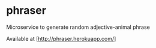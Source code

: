 phraser
=======

Microservice to generate random adjective-animal phrase

Available at [http://phraser.herokuapp.com/]
